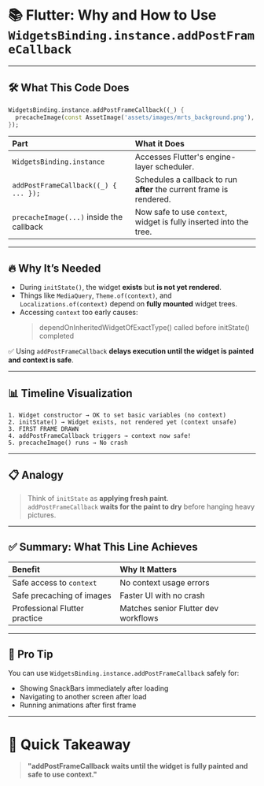 
# 📚 Flutter: Why and How to Use `WidgetsBinding.instance.addPostFrameCallback`

---

## 🛠 What This Code Does

```dart
WidgetsBinding.instance.addPostFrameCallback((_) {
  precacheImage(const AssetImage('assets/images/mrts_background.png'), context);
});
```

| Part | What it Does |
|:-----|:-------------|
| `WidgetsBinding.instance` | Accesses Flutter's engine-layer scheduler. |
| `addPostFrameCallback((_) { ... });` | Schedules a callback to run **after** the current frame is rendered. |
| `precacheImage(...)` inside the callback | Now safe to use `context`, widget is fully inserted into the tree. |

---

## 🔥 Why It’s Needed

- During `initState()`, the widget **exists** but **is not yet rendered**.
- Things like `MediaQuery`, `Theme.of(context)`, and `Localizations.of(context)` depend on **fully mounted** widget trees.
- Accessing `context` too early causes:
  > dependOnInheritedWidgetOfExactType() called before initState() completed

✅ Using `addPostFrameCallback` **delays execution until the widget is painted and context is safe**.

---

## 📊 Timeline Visualization

```text
1. Widget constructor → OK to set basic variables (no context)
2. initState() → Widget exists, not rendered yet (context unsafe)
3. FIRST FRAME DRAWN
4. addPostFrameCallback triggers → context now safe!
5. precacheImage() runs → No crash
```

---

## 📋 Analogy

> Think of `initState` as **applying fresh paint**.  
> `addPostFrameCallback` **waits for the paint to dry** before hanging heavy pictures.

---

## ✅ Summary: What This Line Achieves

| Benefit | Why It Matters |
|:--------|:---------------|
| Safe access to `context` | No context usage errors |
| Safe precaching of images | Faster UI with no crash |
| Professional Flutter practice | Matches senior Flutter dev workflows |

---

## 🧠 Pro Tip

You can use `WidgetsBinding.instance.addPostFrameCallback` safely for:
- Showing SnackBars immediately after loading
- Navigating to another screen after load
- Running animations after first frame

---

# 🚀 Quick Takeaway

> **"addPostFrameCallback waits until the widget is fully painted and safe to use context."**
